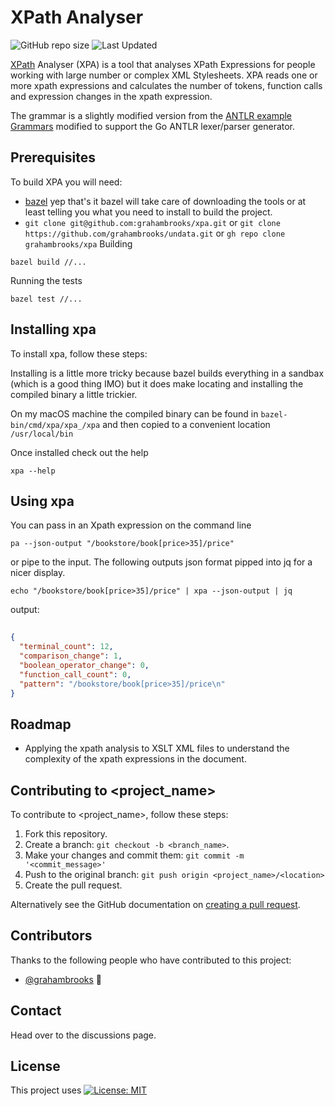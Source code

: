 # XPath Analyser

![GitHub repo size](https://img.shields.io/github/repo-size/grahambrooks/xpa) ![Last Updated](https://img.shields.io/github/last-commit/grahambrooks/xpa)

[XPath](https://www.w3.org/2002/11/xquery-xpath-applets/xpath-bnf.html) Analyser (XPA) is a tool that analyses XPath Expressions for people working with large number or complex XML Stylesheets.
XPA reads one or more xpath expressions and calculates the number of tokens, function calls and expression changes in the xpath expression.

The grammar is a slightly modified version from the [ANTLR example Grammars](https://github.com/antlr/grammars-v4/tree/master/xpath/xpath31) modified to support the Go ANTLR lexer/parser generator.

## Prerequisites

To build XPA you will need:
* [bazel](https://bazel.build) yep that's it bazel will take care of downloading the tools or at least telling you what you need to install to build the project.
* `git clone git@github.com:grahambrooks/xpa.git` or `git clone https://github.com/grahambrooks/undata.git` or `gh repo clone grahambrooks/xpa`
Building

```
bazel build //...

```

Running the tests

```
bazel test //...

```

## Installing xpa

To install xpa, follow these steps:

Installing is a little more tricky because bazel builds everything in a sandbax (which is a good thing IMO) but it does make locating and installing the compiled binary a little trickier.

On my macOS machine the compiled binary can be found in `bazel-bin/cmd/xpa/xpa_/xpa` and then copied to a convenient location `/usr/local/bin`

Once installed check out the help

```
xpa --help

```

## Using xpa

You can pass in an Xpath expression on the command line

```
pa --json-output "/bookstore/book[price>35]/price" 

``` 

or pipe to the input. The following outputs json format pipped into jq for a nicer display.

```
echo "/bookstore/book[price>35]/price" | xpa --json-output | jq 
```

output:
```json
                      
{
  "terminal_count": 12,
  "comparison_change": 1,
  "boolean_operator_change": 0,
  "function_call_count": 0,
  "pattern": "/bookstore/book[price>35]/price\n"
}
```

## Roadmap

* Applying the xpath analysis to XSLT XML files to understand the complexity of the xpath expressions in the document.

## Contributing to <project_name>

To contribute to <project_name>, follow these steps:

1. Fork this repository.
2. Create a branch: `git checkout -b <branch_name>`.
3. Make your changes and commit them: `git commit -m '<commit_message>'`
4. Push to the original branch: `git push origin <project_name>/<location>`
5. Create the pull request.

Alternatively see the GitHub documentation on [creating a pull request](https://help.github.com/en/github/collaborating-with-issues-and-pull-requests/creating-a-pull-request).

## Contributors

Thanks to the following people who have contributed to this project:

* [@grahambrooks](https://github.com/grahambrooks) 📖

## Contact

Head over to the discussions page.

## License

This project uses [![License: MIT](https://img.shields.io/badge/License-MIT-yellow.svg)](https://opensource.org/licenses/MIT)
